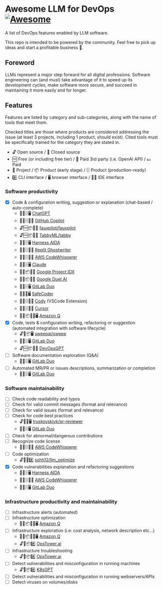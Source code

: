 # Awesome LLM for DevOps [![Awesome](https://awesome.re/badge.svg)](https://awesome.re)

A list of DevOps features enabled by LLM software.

This repo is intended to be powered by the community. Feel free to pick up ideas and start a profitable business 🤑.

## Foreword

LLMs represent a major step forward for all digital professions. Software engineering can (and must) take advantage of it to speed up its development cycles, make software more secure, and succeed in maintaining it more easily and for longer.

## Features

Features are listed by category and sub-categories, along with the name of tools that meet them.

Checked titles are those where products are considered addressing the issue (at least 3 projects, including 1 product, should exist). Cited tools must be specifically trained for the category they are stated in.

- 🔓 Open source / 🔐 Closed source
- 🆓 Free (or including free tier) / 💸 Paid 3rd party (i.e. OpenAI API) / 💶 Paid
- 📄 Project / 📦 Product (early stage) / 🗄 Product (production-ready)
- #️⃣ CLI interface / 🖥️ browser interface / 👨‍💻 IDE interface

### Software productivity

- [x] Code & configuration writing, suggestion or explanation (chat-based / auto-complete)
    - 🔐💶🗄🖥️ [ChatGPT](https://chat.openai.com/)
    - 🔐💶🗄👨‍💻 [GitHub Copilot](https://github.com/features/copilot)
    - 🔓🆓📦👨‍💻 [fauxpilot/fauxpilot](https://github.com/fauxpilot/fauxpilot)
    - 🔓🆓📦👨‍💻 [TabbyML/tabby](https://github.com/TabbyML/tabby)
    - 🔐💶🗄🖥️ [Harness AIDA](https://www.harness.io/products/aida)
    - 🔐💶🗄👨‍💻 [Replit Ghostwriter](https://replit.com/site/ghostwriter)
    - 🔐💶🗄👨‍💻 [AWS CodeWhisperer](https://aws.amazon.com/codewhisperer)
    - 🔐🆓🗄🖥️ [Claude](https://claude.ai/)
    - 🔐🆓📦👨‍💻 [Google Project IDX](https://idx.google.com/)
    - 🔐🆓📦👨‍💻 [Google Duet AI](https://cloud.google.com/duet-ai)
    - 🔐💶🗄🖥️ [GitLab Duo](https://about.gitlab.com/gitlab-duo/)
    - 🔐💶📄🖥️ [SafeCoder](https://huggingface.co/blog/safecoder)
    - 🔐💸🗄👨‍💻 [Cody](https://sourcegraph.com/cody) (VSCode Extension)
    - 🔐🆓🗄👨‍💻 [Cursor](https://www.cursor.com/)
    - 🔐🆓📦👨‍💻🖥️ [Amazon Q](https://aws.amazon.com/fr/q/)
- [x] Code, tests & configuration writing, refactoring or suggestion (automated integration with software lifecycle)
    - 🔓💸📦🖥️ [sweepai/sweep](https://github.com/sweepai/sweep)
    - 🔐💶🗄🖥️ [GitLab Duo](https://about.gitlab.com/gitlab-duo/)
    - 🔓🆓📦👨‍💻 [DevOpsGPT](https://github.com/kuafuai/DevOpsGPT)
- [ ] Software documentation exploration (Q&A)
    - 🔐💶🗄🖥️ [GitLab Duo](https://about.gitlab.com/gitlab-duo/)
- [ ] Automated MR/PR or issues descriptions, summarization or completion
    - 🔐💶🗄🖥️ [GitLab Duo](https://about.gitlab.com/gitlab-duo/)

### Software maintainability

- [ ] Check code readability and typos
- [ ] Check for valid commit messages (format and relevance)
- [ ] Check for valid issues (format and relevance)
- [ ] Check for code best practices
    - 🔓💸📄🖥️ [truskovskiyk/pr-reviewer](https://github.com/truskovskiyk/pr-reviewer)
    - 🔐💶🗄🖥️ [GitLab Duo](https://about.gitlab.com/gitlab-duo/)
- [ ] Check for abnormal/dangerous contributions 
- [ ] Recognize code license
    - 🔐💶🗄👨‍💻 [AWS CodeWhisperer](https://aws.amazon.com/codewhisperer/)
- [ ] Code optimization
    - 🔓💸📄#️⃣ [sshh12/llm_optimize](https://github.com/sshh12/llm_optimize)
- [x] Code vulnerabilities explanation and refactoring suggestions
    - 🔐💶🗄🖥️ [Harness AIDA](https://www.harness.io/products/aida)
    - 🔐💶🗄👨‍💻 [AWS CodeWhisperer](https://aws.amazon.com/codewhisperer/)
    - 🔐💶🗄🖥️ [GitLab Duo](https://about.gitlab.com/gitlab-duo/)

### Infrastructure productivity and maintainability

- [ ] Infrastructure alerts (automated)
- [ ] Infrastructure optimization
    - 🔐🆓📦👨‍💻🖥️ [Amazon Q](https://aws.amazon.com/fr/q/)
- [ ] Infrastructure exploration (i.e: cost analysis, network description etc...)
    - 🔐🆓📦👨‍💻🖥️ [Amazon Q](https://aws.amazon.com/fr/q/)
    - 🔓💸📦#️⃣ [OpsTower.ai](https://github.com/opstower-ai/llm-opstower)
- [ ] Infrastructure troubleshooting
    - 🔓💸📦#️⃣ [OpsTower.ai](https://github.com/opstower-ai/llm-opstower)
- [ ] Detect vulnerabilities and misconfiguration in running machines
    - 🔓💸📦#️⃣ [K8sGPT](https://github.com/k8sgpt-ai/k8sgpt)
- [ ] Detect vulnerabilities and misconfiguration in running webservers/APIs
- [ ] Detect viruses on volumes/disks
